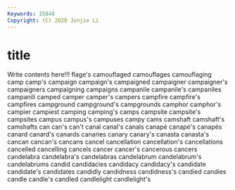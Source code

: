 ```yaml
---
Keywords: 15848
Copyright: (C) 2020 Junjie Li
---
```


# title

Write contents here!!!
flage's 
camouflaged 
camouflages 
camouflaging 
camp 
camp's
campaign 
campaign's 
campaigned 
campaigner 
campaigner's 
campaigners 
campaigning 
campaigns 
campanile 
campanile's
campaniles 
campanili 
camped 
camper 
camper's 
campers 
campfire 
campfire's 
campfires 
campground
campground's 
campgrounds 
camphor 
camphor's 
campier 
campiest 
camping 
camping's 
camps 
campsite
campsite's 
campsites 
campus 
campus's 
campuses 
campy 
cams 
camshaft 
camshaft's 
camshafts
can 
can's 
can't 
canal 
canal's 
canals 
canapé 
canapé's 
canapés 
canard
canard's 
canards 
canaries 
canary 
canary's 
canasta 
canasta's 
cancan 
cancan's 
cancans
cancel 
cancellation 
cancellation's 
cancellations 
cancelled 
cancelling 
cancels 
cancer 
cancer's 
cancerous
cancers 
candelabra 
candelabra's 
candelabras 
candelabrum 
candelabrum's 
candelabrums 
candid 
candidacies 
candidacy
candidacy's 
candidate 
candidate's 
candidates 
candidly 
candidness 
candidness's 
candied 
candies 
candle
candle's 
candled 
candlelight 
candlelight's 
